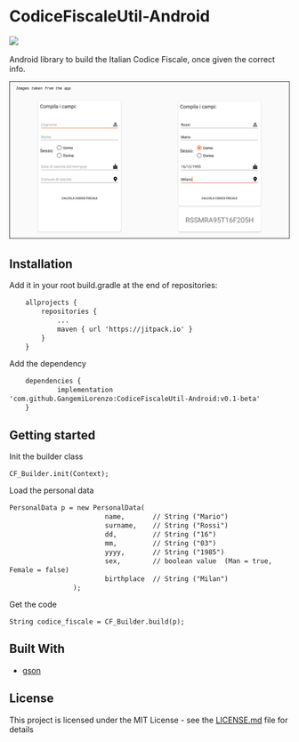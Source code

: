 # CodiceFiscaleUtil-Android

[![](https://jitpack.io/v/GangemiLorenzo/CodiceFiscaleUtil-Android.svg)](https://jitpack.io/#GangemiLorenzo/CodiceFiscaleUtil-Android)

Android library to build the Italian Codice Fiscale, once given the correct info.

![In app screenshot](docs/CodFiscale.png)

## Installation

Add it in your root build.gradle at the end of repositories:

```
	allprojects {
		repositories {
			...
			maven { url 'https://jitpack.io' }
		}
	}
```

 Add the dependency

```
	dependencies {
	        implementation 'com.github.GangemiLorenzo:CodiceFiscaleUtil-Android:v0.1-beta'
	}
```

## Getting started

Init the builder class

```
CF_Builder.init(Context);
```

Load the personal data

```
PersonalData p = new PersonalData(
                        name,       // String ("Mario")
                        surname,    // String ("Rossi")
                        dd,         // String ("16")
                        mm,         // String ("03")
                        yyyy,       // String ("1985")
                        sex,        // boolean value  (Man = true, Female = false)
                        birthplace  // String ("Milan")
                );
```

Get the code

```
String codice_fiscale = CF_Builder.build(p);
```

## Built With

* [gson](https://github.com/google/gson)


## License

This project is licensed under the MIT License - see the [LICENSE.md](https://github.com/GangemiLorenzo/CodiceFiscaleUtil-Android/blob/master/LICENSE) file for details